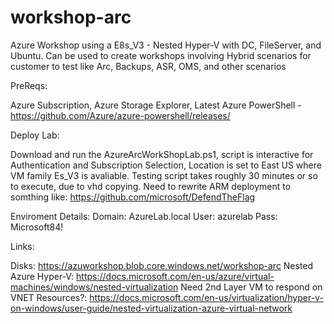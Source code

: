 # workshop-arc
Azure Workshop using a E8s_V3 - Nested Hyper-V with DC, FileServer, and Ubuntu. Can be used to create workshops involving Hybrid scenarios for customer to test like Arc, Backups, ASR, OMS, and other scenarios

PreReqs:

Azure Subscription, Azure Storage Explorer, Latest Azure PowerShell - https://github.com/Azure/azure-powershell/releases/

Deploy Lab:

Download and run the AzureArcWorkShopLab.ps1, script is interactive for Authentication and Subscription Selection, Location is set to East US where VM family Es_V3 is avaliable. Testing script takes roughly 30 minutes or so to execute, due to vhd copying. Need to rewrite ARM deployment to somthing like: https://github.com/microsoft/DefendTheFlag 

Enviroment Details:
Domain: AzureLab.local
User: azurelab
Pass: Microsoft84!

Links: 

Disks: https://azuworkshop.blob.core.windows.net/workshop-arc
Nested Azure Hyper-V: https://docs.microsoft.com/en-us/azure/virtual-machines/windows/nested-virtualization
Need 2nd Layer VM to respond on VNET Resources?: https://docs.microsoft.com/en-us/virtualization/hyper-v-on-windows/user-guide/nested-virtualization-azure-virtual-network
